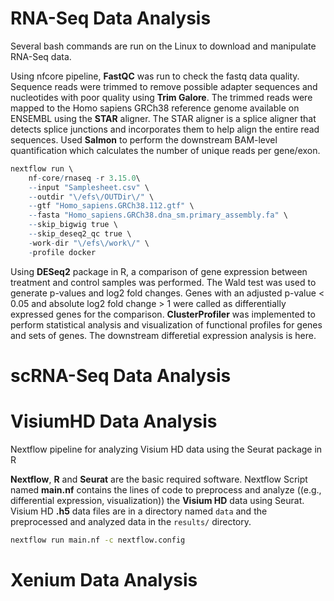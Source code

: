 # RNA-Seq Data Analysis

Several bash commands are run on the Linux to download and manipulate RNA-Seq data. 

Using nfcore pipeline, **FastQC** was run to check the fastq data quality. Sequence reads were trimmed to remove possible adapter sequences and nucleotides with poor quality using **Trim Galore**. The trimmed reads were mapped to the Homo sapiens GRCh38 reference genome available on ENSEMBL using the **STAR** aligner. The STAR aligner is a splice aligner that detects splice junctions and incorporates them to help align the entire read sequences. Used **Salmon** to perform the downstream BAM-level quantification which calculates the number of unique reads per gene/exon.  

``` r
nextflow run \
    nf-core/rnaseq -r 3.15.0\
    --input "Samplesheet.csv" \
    --outdir "\/efs\/OUTDir\/" \
    --gtf "Homo_sapiens.GRCh38.112.gtf" \
    --fasta "Homo_sapiens.GRCh38.dna_sm.primary_assembly.fa" \
    --skip_bigwig true \
    --skip_deseq2_qc true \
    -work-dir "\/efs\/work\/" \
    -profile docker
```

Using **DESeq2** package in R, a comparison of gene expression between treatment and control samples was performed. The Wald test was used to generate p-values and log2 fold changes. Genes with an adjusted p-value < 0.05 and absolute log2 fold change > 1 were called as differentially expressed genes for the comparison. 
**ClusterProfiler** was implemented to perform statistical analysis and visualization of functional profiles for genes and sets of genes.
The downstream differetial expression analysis is here.


# scRNA-Seq Data Analysis


# VisiumHD Data Analysis

Nextflow pipeline for analyzing Visium HD data using the Seurat package in R

**Nextflow**, **R** and **Seurat** are the basic required software.
Nextflow Script named **main.nf** contains the lines of code to preprocess and analyze ((e.g., differential expression, visualization)) the **Visium HD** data using Seurat.
Visium HD **.h5** data files are in a directory named `data` and the preprocessed and analyzed data in the `results/` directory.

```bash
nextflow run main.nf -c nextflow.config
```


# Xenium Data Analysis

